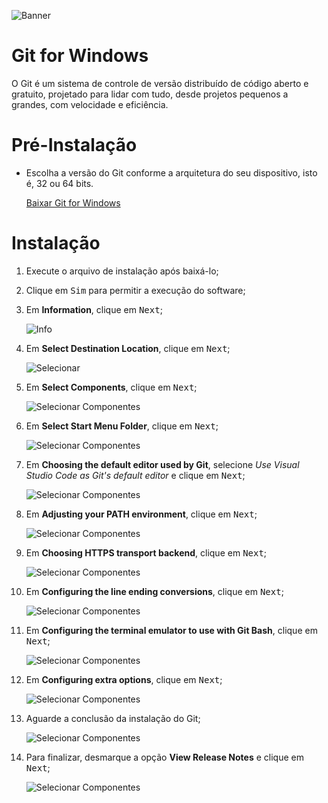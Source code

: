 ![Banner](./images/git_banner.jpg)

# Git for Windows

O Git é um sistema de controle de versão distribuído de código aberto e gratuito, projetado para lidar com tudo, desde projetos pequenos a grandes, com velocidade e eficiência.

# Pré-Instalação

- Escolha a versão do Git conforme a arquitetura do seu dispositivo, isto é, 32 ou 64 bits.

  [Baixar Git for Windows](https://git-scm.com/download/win)

# Instalação

1. Execute o arquivo de instalação após baixá-lo;
2. Clique em <kbd>Sim</kbd> para permitir a execução do software;
3. Em __Information__, clique em <kbd>Next</kbd>;

    ![Info](./images/Screenshot_1.png)

4. Em __Select Destination Location__, clique em <kbd>Next</kbd>;

    ![Selecionar](./images/Screenshot_2.png)

5. Em __Select Components__, clique em <kbd>Next</kbd>;

    ![Selecionar Componentes](./images/Screenshot_3.png)

6. Em __Select Start Menu Folder__, clique em <kbd>Next</kbd>;

    ![Selecionar Componentes](./images/Screenshot_4.png)

7. Em __Choosing the default editor used by Git__, selecione _Use Visual Studio Code as Git's default editor_ e clique em <kbd>Next</kbd>;

    ![Selecionar Componentes](./images/Screenshot_5.png)

8. Em __Adjusting your PATH environment__, clique em <kbd>Next</kbd>;

    ![Selecionar Componentes](./images/Screenshot_6.png)

9. Em __Choosing HTTPS transport backend__, clique em <kbd>Next</kbd>;

    ![Selecionar Componentes](./images/Screenshot_7.png)

10. Em __Configuring the line ending conversions__, clique em <kbd>Next</kbd>;

    ![Selecionar Componentes](./images/Screenshot_8.png)

11. Em __Configuring the terminal emulator to use with Git Bash__, clique em <kbd>Next</kbd>;

    ![Selecionar Componentes](./images/Screenshot_9.png)

12. Em __Configuring extra options__, clique em <kbd>Next</kbd>;

    ![Selecionar Componentes](./images/Screenshot_10.png)

13. Aguarde a conclusão da instalação do Git;

    ![Selecionar Componentes](./images/Screenshot_11.png)

14. Para finalizar, desmarque a opção __View Release Notes__ e clique em <kbd>Next</kbd>;

    ![Selecionar Componentes](./images/Screenshot_12.png)